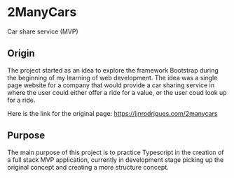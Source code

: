 # 2ManyCars

Car share service (MVP)

## Origin

The project started as an idea to explore the framework Bootstrap during the beginning of my learning of web development. The idea was a single page website for a company that would provide a car sharing service in where the user could either offer a ride for a value, or the user coud look up for a ride.

Here is the link for the original page: https://jjnrodrigues.com/2manycars

## Purpose

The main purpose of this project is to practice Typescript in the creation of a full stack MVP application, currently in development stage picking up the original concept and creating a more structure concept.
